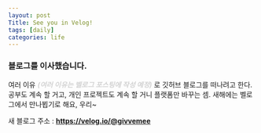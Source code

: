 ```yaml
---
layout: post
Title: See you in Velog!
tags: [daily]
categories: life
---
```


### 블로그를 이사했습니다.

여러 이유 <b style="color: lightgrey">_(여러 이유는 벨로그 포스팅에 작성 예정)_</b> 로 깃허브 블로그를 떠나려고 한다. 
공부도 계속 할 거고, 개인 프로젝트도 계속 할 거니 플랫폼만 바꾸는 셈.
새해에는 벨로그에서 만나뵙기로 해요, 우리~ 

새 블로그 주소 : **https://velog.io/@givvemee** 



<br/>

<br/>